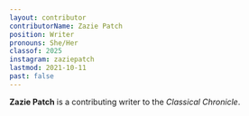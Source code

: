 ```yaml
---
layout: contributor
contributorName: Zazie Patch
position: Writer
pronouns: She/Her
classof: 2025
instagram: zaziepatch
lastmod: 2021-10-11
past: false
---
```

**Zazie Patch** is a contributing writer to the *Classical Chronicle*.
